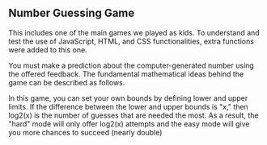 ## Number Guessing Game

This includes one of the main games we played as kids. To understand and test the use of JavaScript, HTML, and CSS functionalities, extra functions were added to this one.

You must make a prediction about the computer-generated number using the offered feedback. The fundamental mathematical ideas behind the game can be described as follows.

In this game, you can set your own bounds by defining lower and upper limits. If the difference between the lower and upper bounds is "x," then log2(x) is the number of guesses that are needed the most. As a result, the "hard" mode will only offer log2(x) attempts and the easy mode will give you more chances to succeed (nearly double)
